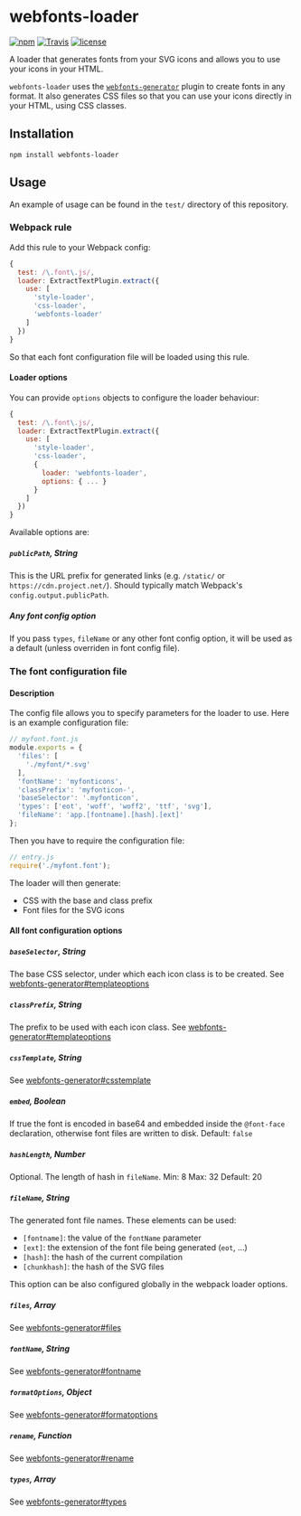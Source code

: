 # webfonts-loader

[![npm](https://img.shields.io/npm/v/webfonts-loader.svg?style=flat-square)](https://www.npmjs.com/package/webfonts-loader)
[![Travis](https://img.shields.io/travis/jeerbl/webfonts-loader.svg?style=flat-square)](https://travis-ci.org/jeerbl/webfonts-loader)
[![license](https://img.shields.io/github/license/jeerbl/webfonts-loader.svg?style=flat-square)](https://github.com/jeerbl/webfonts-loader/blob/master/LICENSE)

A loader that generates fonts from your SVG icons and allows you to use your icons in your HTML.

`webfonts-loader` uses the [`webfonts-generator`](https://github.com/sunflowerdeath/webfonts-generator) plugin to create fonts in any format. It also generates CSS files so that you can use your icons directly in your HTML, using CSS classes.

## Installation

```
npm install webfonts-loader
```

## Usage

An example of usage can be found in the `test/` directory of this repository.

### Webpack rule

Add this rule to your Webpack config:

```javascript
{
  test: /\.font\.js/,
  loader: ExtractTextPlugin.extract({
    use: [
      'style-loader',
      'css-loader',
      'webfonts-loader'
    ]
  })
}
```

So that each font configuration file will be loaded using this rule.

#### Loader options

You can provide `options` objects to configure the loader behaviour:

```javascript
{
  test: /\.font\.js/,
  loader: ExtractTextPlugin.extract({
    use: [
      'style-loader',
      'css-loader',
      {
        loader: 'webfonts-loader',
        options: { ... }
      }
    ]
  })
}
```

Available options are:

##### `publicPath`, String

This is the URL prefix for generated links (e.g. `/static/` or `https://cdn.project.net/`). Should typically match Webpack's `config.output.publicPath`.

##### Any font config option

If you pass `types`, `fileName` or any other font config option, it will be used as a default (unless overriden in font config file).

### The font configuration file

#### Description

The config file allows you to specify parameters for the loader to use. Here is an example configuration file:

```javascript
// myfont.font.js
module.exports = {
  'files': [
    './myfont/*.svg'
  ],
  'fontName': 'myfonticons',
  'classPrefix': 'myfonticon-',
  'baseSelector': '.myfonticon',
  'types': ['eot', 'woff', 'woff2', 'ttf', 'svg'],
  'fileName': 'app.[fontname].[hash].[ext]'
};
```

Then you have to require the configuration file:

```javascript
// entry.js
require('./myfont.font');
```

The loader will then generate:

* CSS with the base and class prefix
* Font files for the SVG icons

#### All font configuration options

##### `baseSelector`, String

The base CSS selector, under which each icon class is to be created.
See [webfonts-generator#templateoptions](https://github.com/sunflowerdeath/webfonts-generator#templateoptions)

##### `classPrefix`, String

The prefix to be used with each icon class.
See [webfonts-generator#templateoptions](https://github.com/sunflowerdeath/webfonts-generator#templateoptions)

##### `cssTemplate`, String

See [webfonts-generator#csstemplate](https://github.com/sunflowerdeath/webfonts-generator#csstemplate)

##### `embed`, Boolean

If true the font is encoded in base64 and embedded inside the `@font-face` declaration, otherwise font files are written to disk.
Default: `false`

##### `hashLength`, Number

Optional. The length of hash in `fileName`.
Min: 8
Max: 32
Default: 20

##### `fileName`, String

The generated font file names. These elements can be used:

* `[fontname]`: the value of the `fontName` parameter
* `[ext]`: the extension of the font file being generated (`eot`, ...)
* `[hash]`: the hash of the current compilation
* `[chunkhash]`: the hash of the SVG files

This option can be also configured globally in the webpack loader options.

##### `files`, Array

See [webfonts-generator#files](https://github.com/sunflowerdeath/webfonts-generator#files)

##### `fontName`, String

See [webfonts-generator#fontname](https://github.com/sunflowerdeath/webfonts-generator#fontname)

##### `formatOptions`, Object

See [webfonts-generator#formatoptions](https://github.com/sunflowerdeath/webfonts-generator#formatoptions)

##### `rename`, Function

See [webfonts-generator#rename](https://github.com/sunflowerdeath/webfonts-generator#rename)

##### `types`, Array<String>

See [webfonts-generator#types](https://github.com/sunflowerdeath/webfonts-generator#types)
